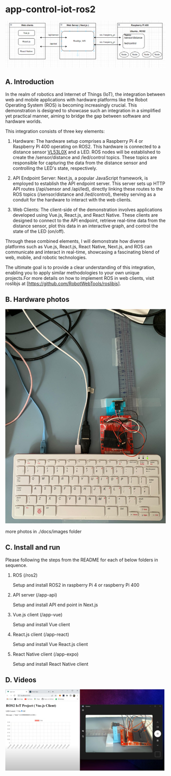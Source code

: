 # app-control-iot-ros2

<img src="./docs/diagram.png" alt="diagram" width="800px">

## A. Introduction

In the realm of robotics and Internet of Things (IoT), the integration between web and mobile applications with hardware platforms like the Robot Operating System (ROS) is becoming increasingly crucial. This demonstration is designed to showcase such an integration in a simplified yet practical manner, aiming to bridge the gap between software and hardware worlds.

This integration consists of three key elements:

1. Hardware: The hardware setup comprises a Raspberry Pi 4 or Raspberry Pi 400 operating on ROS2. This hardware is connected to a distance sensor <a href="https://www.adafruit.com/product/3317">VL53L0X</a> and a LED. ROS nodes will be established to create the /sensor/distance and /led/control topics. These topics are responsible for capturing the data from the distance sensor and controlling the LED's state, respectively.

2. API Endpoint Server: Next.js, a popular JavaScript framework, is employed to establish the API endpoint server. This server sets up HTTP API routes (/api/sensor and /api/led), directly linking these routes to the ROS topics (/sensor/distance and /led/control), thereby serving as a conduit for the hardware to interact with the web clients.

3. Web Clients: The client-side of the demonstration involves applications developed using Vue.js, React.js, and React Native. These clients are designed to connect to the API endpoint, retrieve real-time data from the distance sensor, plot this data in an interactive graph, and control the state of the LED (on/off).

Through these combined elements, I will demonstrate how diverse platforms such as Vue.js, React.js, React Native, Next.js, and ROS can communicate and interact in real-time, showcasing a fascinating blend of web, mobile, and robotic technologies.

The ultimate goal is to provide a clear understanding of this integration, enabling you to apply similar methodologies to your own unique projects.For more details on how to implement ROS in web clients, visit roslibjs at [https://github.com/RobotWebTools/roslibjs].

## B. Hardware photos

<img src="./docs/images/hardward1.jpeg" alt="hardware1" width="600px">

more photos in ./docs/images folder

## C. Install and run

Please following the steps from the README for each of below folders in sequence.

1. ROS (/ros2)

   Setup and install ROS2 in raspberry Pi 4 or raspberry Pi 400

2. API server (/app-api)

   Setup and install API end point in Next.js

3. Vue.js client (/app-vue)

   Setup and install Vue client

4. React.js client (/app-react)

   Setup and install Vue React.js client

5. React Native client (/app-expo)

   Setup and install React Native client

## D. Videos

<a href="https://www.youtube.com/watch?v=Z4DQSwsrffg" target="_blank">
  <img src="./docs/video_demo.png" alt="Click to watch video" style="width:500px;" />
</a>
